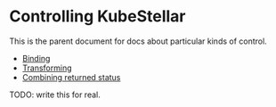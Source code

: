 # Controlling KubeStellar

This is the parent document for docs about particular kinds of control.

- [Binding](binding.md)
- [Transforming](transforming.md)
- [Combining returned status](combined-status.md)

TODO: write this for real.
